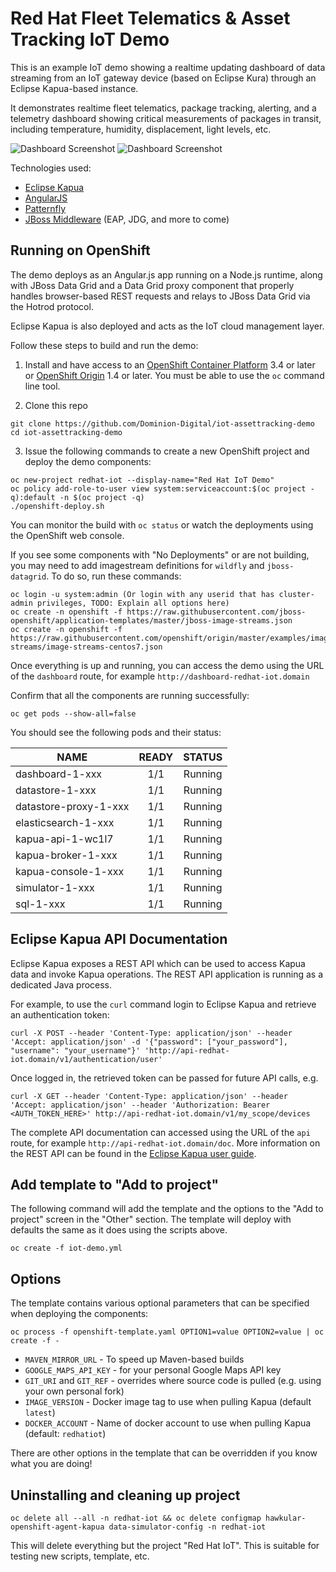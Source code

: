 Red Hat Fleet Telematics & Asset Tracking IoT Demo
==================================================
This is an example IoT demo showing a realtime updating dashboard of data streaming from an
IoT gateway device (based on Eclipse Kura) through an Eclipse Kapua-based instance.

It demonstrates realtime fleet telematics, package tracking, alerting, and a telemetry dashboard showing critical measurements of packages in transit,
including temperature, humidity, displacement, light levels, etc.

![Dashboard Screenshot](docs/screenshots/fleet.png "Dashboard Screenshot")
![Dashboard Screenshot](docs/screenshots/exec.png "Exec Dashboard Screenshot")

Technologies used:

- [Eclipse Kapua](http://www.eclipse.org/kapua/)
- [AngularJS](http://angularjs.org)
- [Patternfly](http://patternfly.org)
- [JBoss Middleware](https://www.redhat.com/en/technologies/jboss-middleware) (EAP, JDG, and more to come)

Running on OpenShift
--------------------

The demo deploys as an Angular.js app running on a Node.js runtime, along with JBoss Data Grid and a Data Grid
proxy component that properly handles browser-based REST requests and relays to JBoss Data Grid via the Hotrod
protocol.

Eclipse Kapua is also deployed and acts as the IoT cloud management layer.

Follow these steps to build and run the demo:

1. Install and have access to an [OpenShift Container Platform](https://www.openshift.com/container-platform/) 3.4 or later or [OpenShift Origin](https://www.openshift.org/) 1.4 or later. You must be able to use the `oc` command line tool.

2. Clone this repo
```
git clone https://github.com/Dominion-Digital/iot-assettracking-demo
cd iot-assettracking-demo
```

3. Issue the following commands to create a new OpenShift project and deploy the demo components:
```
oc new-project redhat-iot --display-name="Red Hat IoT Demo"
oc policy add-role-to-user view system:serviceaccount:$(oc project -q):default -n $(oc project -q)
./openshift-deploy.sh
```

You can monitor the build with `oc status` or watch the deployments using the OpenShift web console.

If you see some components with "No Deployments" or are not building, you may need to add imagestream
definitions for ``wildfly`` and ``jboss-datagrid``. To do so, run these commands:

```
oc login -u system:admin (Or login with any userid that has cluster-admin privileges, TODO: Explain all options here)
oc create -n openshift -f https://raw.githubusercontent.com/jboss-openshift/application-templates/master/jboss-image-streams.json
oc create -n openshift -f https://raw.githubusercontent.com/openshift/origin/master/examples/image-streams/image-streams-centos7.json
```

Once everything is up and running, you can access the demo using the URL of the `dashboard` route,
for example `http://dashboard-redhat-iot.domain`

Confirm that all the components are running successfully:

```
oc get pods --show-all=false
```
You should see the following pods and their status:

|NAME                 |   READY     | STATUS  |
|---------------------|:-----------:|:-------:|
|dashboard-1-xxx      |    1/1      | Running |
|datastore-1-xxx      |    1/1      | Running |
|datastore-proxy-1-xxx|    1/1      | Running |
|elasticsearch-1-xxx  |    1/1      | Running |
|kapua-api-1-wc1l7    |    1/1      | Running |
|kapua-broker-1-xxx   |    1/1      | Running |
|kapua-console-1-xxx  |    1/1      | Running |
|simulator-1-xxx      |    1/1      | Running |
|sql-1-xxx            |    1/1      | Running |

Eclipse Kapua API Documentation
-------------------------------
Eclipse Kapua exposes a REST API which can be used to access Kapua data and invoke Kapua operations. The REST API application is running as a dedicated Java process.

For example, to use the `curl` command login to Eclipse Kapua and retrieve an authentication token:

```
curl -X POST --header 'Content-Type: application/json' --header 'Accept: application/json' -d '{"password": ["your_password"], "username": "your_username"}' 'http://api-redhat-iot.domain/v1/authentication/user'
```

Once logged in, the retrieved token can be passed for future API calls, e.g.

```
curl -X GET --header 'Content-Type: application/json' --header 'Accept: application/json' --header 'Authorization: Bearer <AUTH_TOKEN_HERE>' http://api-redhat-iot.domain/v1/my_scope/devices
```

The complete API documentation can accessed using the URL of the `api` route, for example `http://api-redhat-iot.domain/doc`. More information on the REST API can be found in the [Eclipse Kapua user guide](http://download.eclipse.org/kapua/docs/develop/user-manual/en/rest.html).


Add template to "Add to project"
--------------------------------
The following command will add the template and the options to the "Add to project" screen in the 
"Other" section. The template will deploy with defaults the same as it does using the scripts above.
```
oc create -f iot-demo.yml
```

Options
-------
The template contains various optional parameters that can be specified when deploying the components:

```
oc process -f openshift-template.yaml OPTION1=value OPTION2=value | oc create -f -
```

* `MAVEN_MIRROR_URL` - To speed up Maven-based builds
* `GOOGLE_MAPS_API_KEY` - for your personal Google Maps API key
* `GIT_URI` and `GIT_REF` - overrides where source code is pulled (e.g. using your own personal fork)
* `IMAGE_VERSION` - Docker image tag to use when pulling Kapua (default `latest`)
* `DOCKER_ACCOUNT` - Name of docker account to use when pulling Kapua (default: `redhatiot`)

There are other options in the template that can be overridden if you know what you are doing!

Uninstalling and cleaning up project
------------------------------------
```
oc delete all --all -n redhat-iot && oc delete configmap hawkular-openshift-agent-kapua data-simulator-config -n redhat-iot
```
This will delete everything but the project "Red Hat IoT". This is suitable for testing new scripts, template,
etc.

